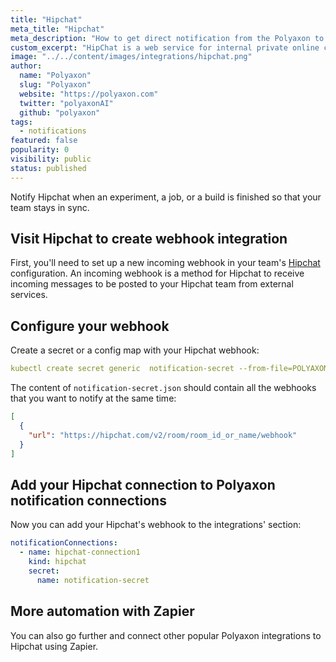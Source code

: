 ```yaml
---
title: "Hipchat"
meta_title: "Hipchat"
meta_description: "How to get direct notification from the Polyaxon to your Hipchat channels. Notify Hipchat when an experiment, job, build is finished so that your team stays in sync."
custom_excerpt: "HipChat is a web service for internal private online chat and instant messaging."
image: "../../content/images/integrations/hipchat.png"
author:
  name: "Polyaxon"
  slug: "Polyaxon"
  website: "https://polyaxon.com"
  twitter: "polyaxonAI"
  github: "polyaxon"
tags: 
  - notifications
featured: false
popularity: 0
visibility: public
status: published
---
```


Notify Hipchat when an experiment, a job, or a build is finished so that your team stays in sync.

## Visit Hipchat to create webhook integration

First, you'll need to set up a new incoming webhook in your team's [Hipchat](https://www.hipchat.com/docs/apiv2/method/create_webhook?_ga=2.203509264.1443225380.1545584678-263232814.1545584678) configuration. 
An incoming webhook is a method for Hipchat to receive incoming messages to be posted to your Hipchat team from external services.

## Configure your webhook

Create a secret or a config map with your Hipchat webhook:

```yaml
kubectl create secret generic  notification-secret --from-file=POLYAXON_INTEGRATIONS_WEBHOOKS_HIPCHAT=notification-secret.json -n polyaxon
```

The content of `notification-secret.json` should contain all the webhooks that you want to notify at the same time:

```json
[
  {
    "url": "https://hipchat.com/v2/room/room_id_or_name/webhook"
  }
]
```

## Add your Hipchat connection to Polyaxon notification connections

Now you can add your Hipchat's webhook to the integrations' section:

```yaml
notificationConnections:
  - name: hipchat-connection1
    kind: hipchat
    secret:
      name: notification-secret
```

## More automation with Zapier

You can also go further and connect other popular Polyaxon integrations to Hipchat using Zapier.
